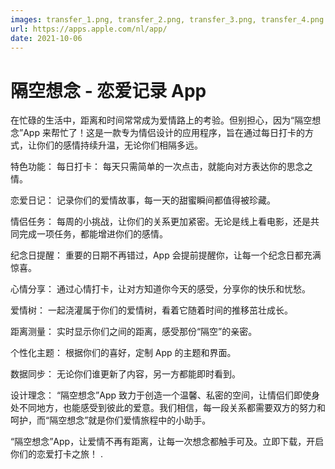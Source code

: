 ```yaml
---
images: transfer_1.png, transfer_2.png, transfer_3.png, transfer_4.png
url: https://apps.apple.com/nl/app/
date: 2021-10-06
---
```


# 隔空想念 - 恋爱记录 App

在忙碌的生活中，距离和时间常常成为爱情路上的考验。但别担心，因为“隔空想念”App 来帮忙了！这是一款专为情侣设计的应用程序，旨在通过每日打卡的方式，让你们的感情持续升温，无论你们相隔多远。

特色功能：
每日打卡： 每天只需简单的一次点击，就能向对方表达你的思念之情。

恋爱日记： 记录你们的爱情故事，每一天的甜蜜瞬间都值得被珍藏。

情侣任务： 每周的小挑战，让你们的关系更加紧密。无论是线上看电影，还是共同完成一项任务，都能增进你们的感情。

纪念日提醒： 重要的日期不再错过，App 会提前提醒你，让每一个纪念日都充满惊喜。

心情分享： 通过心情打卡，让对方知道你今天的感受，分享你的快乐和忧愁。

爱情树： 一起浇灌属于你们的爱情树，看着它随着时间的推移茁壮成长。

距离测量： 实时显示你们之间的距离，感受那份“隔空”的亲密。

个性化主题： 根据你们的喜好，定制 App 的主题和界面。

数据同步： 无论你们谁更新了内容，另一方都能即时看到。

设计理念：
“隔空想念”App 致力于创造一个温馨、私密的空间，让情侣们即使身处不同地方，也能感受到彼此的爱意。我们相信，每一段关系都需要双方的努力和呵护，而“隔空想念”就是你们爱情旅程中的小助手。

“隔空想念”App，让爱情不再有距离，让每一次想念都触手可及。立即下载，开启你们的恋爱打卡之旅！
.
